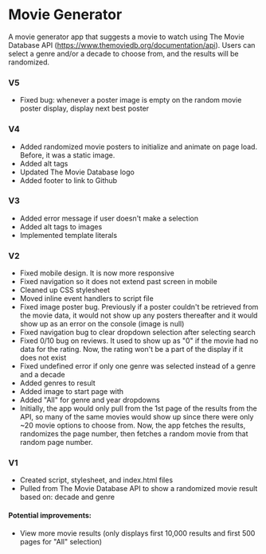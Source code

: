 # Movie Generator

A movie generator app that suggests a movie to watch using The Movie Database API (https://www.themoviedb.org/documentation/api).
Users can select a genre and/or a decade to choose from, and the results will be randomized.

### V5

* Fixed bug: whenever a poster image is empty on the random movie poster display, display next best poster
 
### V4

* Added randomized movie posters to initialize and animate on page load. Before, it was a static image. 
* Added alt tags
* Updated The Movie Database logo
* Added footer to link to Github

### V3

* Added error message if user doesn't make a selection
* Added alt tags to images
* Implemented template literals

### V2

* Fixed mobile design. It is now more responsive
* Fixed navigation so it does not extend past screen in mobile
* Cleaned up CSS stylesheet
* Moved inline event handlers to script file
* Fixed image poster bug. Previously if a poster couldn't be retrieved from the movie data, it would not show up any posters thereafter and it would show up as an error on the console (image is null)
* Fixed navigation bug to clear dropdown selection after selecting search
* Fixed 0/10 bug on reviews. It used to show up as "0" if the movie had no data for the rating. Now, the rating won't be a part of the display if it does not exist
* Fixed undefined error if only one genre was selected instead of a genre and a decade
* Added genres to result
* Added image to start page with
* Added "All" for genre and year dropdowns
* Initially, the app would only pull from the 1st page of the results from the API, so many of the same movies would show up since there were only ~20 movie options to choose from. Now, the app fetches the results, randomizes the page number, then fetches a random movie from that random page number. 

### V1

* Created script, stylesheet, and index.html files
* Pulled from The Movie Database API to show a randomized movie result based on: decade and genre

#### Potential improvements:

* View more movie results (only displays first 10,000 results and first 500 pages for "All" selection)
